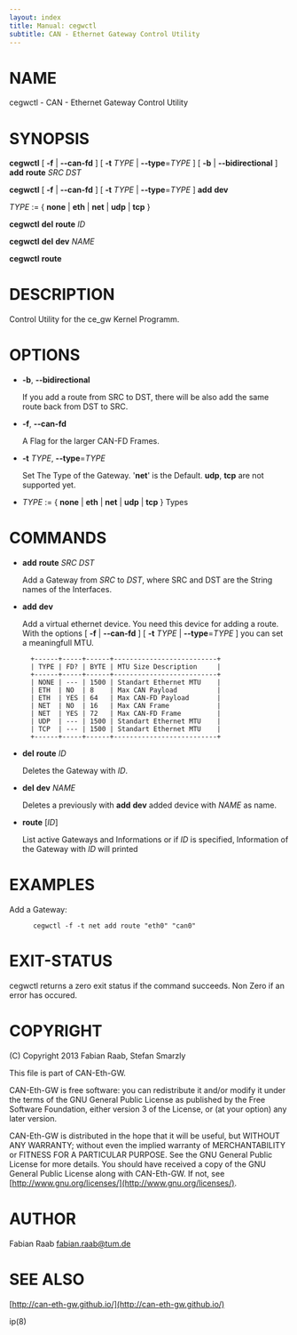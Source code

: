 ```yaml
---
layout: index
title: Manual: cegwctl
subtitle: CAN - Ethernet Gateway Control Utility
---
```


# NAME

cegwctl - CAN - Ethernet Gateway Control Utility



# SYNOPSIS

__cegwctl__ \[ __\-f__ | __\--can-fd__ \] \[ __\-t__ _TYPE_ | __\--type__=_TYPE_ \] \[ __\-b__ | __\--bidirectional__ \] __add__ __route__ _SRC_ _DST_

__cegwctl__ \[ __\-f__ | __\--can-fd__ \] \[ __\-t__ _TYPE_ | __\--type__=_TYPE_ \] __add__ __dev__

_TYPE_ := { __none__ | __eth__ | __net__ | __udp__ | __tcp__ }

__cegwctl__ __del__ __route__ _ID_

__cegwctl__ __del__ __dev__ _NAME_

__cegwctl__ __route__

# DESCRIPTION

Control Utility for the ce\_gw Kernel Programm.



# OPTIONS

- __\-b__, __\--bidirectional__

    If you add a route from SRC to DST, there will be also add the same route back from DST to SRC.

- __\-f__, __\--can-fd__

    A Flag for the larger CAN-FD Frames.

- __\-t__ _TYPE_, __\--type__=_TYPE_

    Set The Type of the Gateway. '__net__' is the Default. __udp__, __tcp__ are not supported yet.

- _TYPE_ := { __none__ | __eth__ | __net__ | __udp__ | __tcp__ } Types

# COMMANDS

- __add__ __route__ _SRC_ _DST_

    Add a Gateway from _SRC_ to _DST_, where SRC and DST are the String names of the Interfaces.

- __add__ __dev__

    Add a virtual ethernet device. You need this device for adding a route. With the options \[ __\-f__ | __\--can-fd__ \] \[ __\-t__ _TYPE_ | __\--type__=_TYPE_ \] you can set a meaningfull MTU.

    	+------+-----+------+--------------------------+
    	| TYPE | FD? | BYTE | MTU Size Description     |
    	+------+-----+------+--------------------------+
    	| NONE | --- | 1500 | Standart Ethernet MTU    |
    	| ETH  | NO  | 8    | Max CAN Payload          |
    	| ETH  | YES | 64   | Max CAN-FD Payload       |
    	| NET  | NO  | 16   | Max CAN Frame            |
    	| NET  | YES | 72   | Max CAN-FD Frame         |
    	| UDP  | --- | 1500 | Standart Ethernet MTU    |
    	| TCP  | --- | 1500 | Standart Ethernet MTU    |
    	+------+-----+------+--------------------------+

- __del__ __route__ _ID_

    Deletes the Gateway with _ID_.

- __del__ __dev__ _NAME_

    Deletes a previously with __add__ __dev__ added device with _NAME_ as name.

- __route__ \[_ID_\]

    List active Gateways and Informations or if _ID_ is specified, Information of the Gateway with _ID_ will printed

# EXAMPLES

Add a Gateway:

          cegwctl -f -t net add route "eth0" "can0"



# EXIT-STATUS

cegwctl returns a zero exit status if the command succeeds. Non Zero if an error has occured.



# COPYRIGHT

(C) Copyright 2013 Fabian Raab, Stefan Smarzly

This file is part of CAN-Eth-GW.

CAN-Eth-GW is free software: you can redistribute it and/or modify
it under the terms of the GNU General Public License as published by
the Free Software Foundation, either version 3 of the License, or
(at your option) any later version.

CAN-Eth-GW is distributed in the hope that it will be useful,
but WITHOUT ANY WARRANTY; without even the implied warranty of
MERCHANTABILITY or FITNESS FOR A PARTICULAR PURPOSE.  See the
GNU General Public License for more details.
You should have received a copy of the GNU General Public License
along with CAN-Eth-GW. If not, see [http://www.gnu.org/licenses/](http://www.gnu.org/licenses/).



# AUTHOR

Fabian Raab <fabian.raab@tum.de>



# SEE ALSO

[http://can-eth-gw.github.io/](http://can-eth-gw.github.io/)

ip(8)
